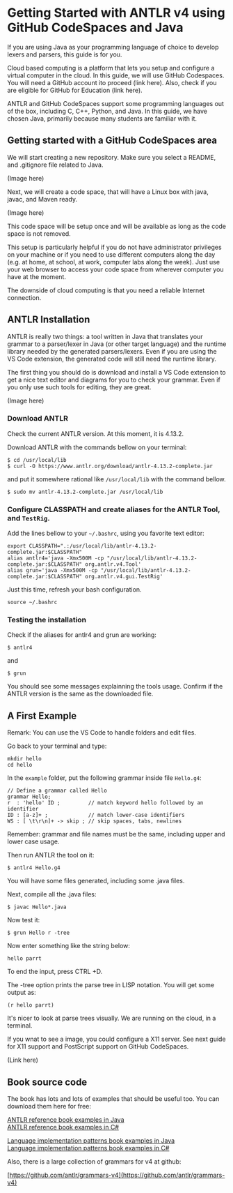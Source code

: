 # Getting Started with ANTLR v4 using GitHub CodeSpaces and Java

If you are using Java as your programming language of choice to develop lexers and parsers, this guide is for you.

Cloud based computing is a platform that lets you setup and configure a virtual computer in the cloud.
In this guide, we will use GitHub Codespaces.
You will need a GitHub account ito proceed (link here). Also, check if you are eligible for GitHub for Education (link here).

ANTLR and GitHub CodeSpaces support some programming languages out of the box, including C, C++, Python, and Java.
In this guide, we have chosen Java, primarily because many students are familiar with it. 

## Getting started with a GitHub CodeSpaces area

We will start creating a new repository. Make sure you select a README, and .gitignore file related to Java.

(Image here)

Next, we will create a code space, that will have a Linux box with java, javac, and Maven ready.

(Image here)

This code space will be setup once and will be available as long as the code space is not removed.

This setup is particularly helpful if you do not have administrator privileges on your machine or if you need to use different computers along the day (e.g. at home, at school, at work, computer labs along the week). Just use your web browser to access your code space from wherever computer you have at the moment.

The downside of cloud computing is that you need a reliable Internet connection.

## ANTLR Installation

ANTLR is really two things: a tool written in Java that translates your grammar to a parser/lexer in Java (or other target language) and the runtime library needed by the generated parsers/lexers. Even if you are using the VS Code extension, the generated code will still need the runtime library. 

The first thing you should do is download and install a VS Code extension to get a nice text editor and diagrams for you to check your grammar. Even if you only use such tools for editing, they are great. 

(Image here)

### Download ANTLR

Check the current ANTLR version.
At this moment, it is 4.13.2.

Download ANTLR with the commands bellow on your terminal:

```
$ cd /usr/local/lib
$ curl -O https://www.antlr.org/download/antlr-4.13.2-complete.jar
```
and put it somewhere rational like `/usr/local/lib` with the command bellow.

```
$ sudo mv antlr-4.13.2-complete.jar /usr/local/lib
```

### Configure CLASSPATH and create aliases for the ANTLR Tool, and `TestRig`.

Add the lines bellow to your `~/.bashrc`, using you favorite text editor:
```
export CLASSPATH=".:/usr/local/lib/antlr-4.13.2-complete.jar:$CLASSPATH"
alias antlr4='java -Xmx500M -cp "/usr/local/lib/antlr-4.13.2-complete.jar:$CLASSPATH" org.antlr.v4.Tool'
alias grun='java -Xmx500M -cp "/usr/local/lib/antlr-4.13.2-complete.jar:$CLASSPATH" org.antlr.v4.gui.TestRig'
```

Just this time, refresh your bash configuration. 

```
source ~/.bashrc
```

### Testing the installation

Check if the aliases for antlr4 and grun are working:

```
$ antlr4
```

and

```
$ grun
```

You should see some messages explainning the tools usage. Confirm if the ANTLR version is the same as the downloaded file.

## A First Example

Remark: You can use the VS Code to handle folders and edit files.

Go back to your terminal and type:

```
mkdir hello
cd hello
```

In the `example` folder, put the following grammar inside file `Hello.g4`:

``` Hello.g4
// Define a grammar called Hello
grammar Hello;
r  : 'hello' ID ;         // match keyword hello followed by an identifier
ID : [a-z]+ ;             // match lower-case identifiers
WS : [ \t\r\n]+ -> skip ; // skip spaces, tabs, newlines
```

Remember: grammar and file names must be the same, including upper and lower case usage.

Then run ANTLR the tool on it:

```
$ antlr4 Hello.g4
```
You will have some files generated, including some .java files.

Next, compile all the .java files:
```
$ javac Hello*.java
```

Now test it:

```
$ grun Hello r -tree
```

Now enter something like the string below:

`hello parrt`

To end the input, press CTRL +D.

The -tree option prints the parse tree in LISP notation.
You will get some output as:

`(r hello parrt)`

It's nicer to look at parse trees visually.
We are running on the cloud, in a terminal. 

If you wnat to see a image, you could configure a X11 server.
See next guide for X11 support and PostScript support on GitHub CodeSpaces.

(Link here)

## Book source code

The book has lots and lots of examples that should be useful too. You can download them here for free:

[ANTLR reference book examples in Java](https://media.pragprog.com/titles/tpantlr2/code/tpantlr2-code.zip)<br>
[ANTLR reference book examples in C#](https://github.com/Philippe-Laval/tpantlr2)


[Language implementation patterns book examples in Java](https://media.pragprog.com/titles/tpdsl/code/tpdsl-code.zip)<br>
[Language implementation patterns book examples in C#](https://github.com/Philippe-Laval/tpdsl)

Also, there is a large collection of grammars for v4 at github:

[https://github.com/antlr/grammars-v4](https://github.com/antlr/grammars-v4)
